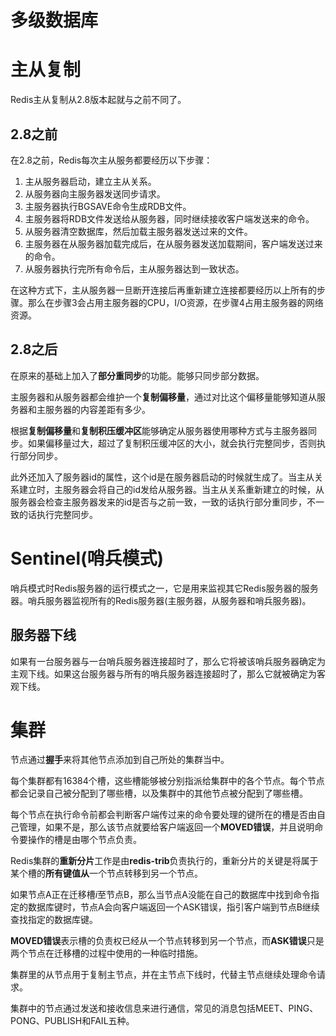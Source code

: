# 多级数据库

# 主从复制
Redis主从复制从2.8版本起就与之前不同了。

## 2.8之前
在2.8之前，Redis每次主从服务都要经历以下步骤：
1. 主从服务器启动，建立主从关系。
2. 从服务器向主服务器发送同步请求。
3. 主服务器执行BGSAVE命令生成RDB文件。
4. 主服务器将RDB文件发送给从服务器，同时继续接收客户端发送来的命令。
5. 从服务器清空数据库，然后加载主服务器发送过来的文件。
6. 主服务器在从服务器加载完成后，在从服务器发送加载期间，客户端发送过来的命令。
7. 从服务器执行完所有命令后，主从服务器达到一致状态。

在这种方式下，主从服务器一旦断开连接后再重新建立连接都要经历以上所有的步骤。那么在步骤3会占用主服务器的CPU，I/O资源，在步骤4占用主服务器的网络资源。

## 2.8之后
在原来的基础上加入了**部分重同步**的功能。能够只同步部分数据。

主服务器和从服务器都会维护一个**复制偏移量**，通过对比这个偏移量能够知道从服务器和主服务器的内容差距有多少。

根据**复制偏移量**和**复制积压缓冲区**能够确定从服务器使用哪种方式与主服务器同步。如果偏移量过大，超过了复制积压缓冲区的大小，就会执行完整同步，否则执行部分同步。

此外还加入了服务器id的属性，这个id是在服务器启动的时候就生成了。当主从关系建立时，主服务器会将自己的id发给从服务器。当主从关系重新建立的时候，从服务器会检查主服务器发来的id是否与之前一致，一致的话执行部分重同步，不一致的话执行完整同步。

# Sentinel(哨兵模式)
哨兵模式时Redis服务器的运行模式之一，它是用来监视其它Redis服务器的服务器。哨兵服务器监视所有的Redis服务器(主服务器，从服务器和哨兵服务器)。

## 服务器下线
如果有一台服务器与一台哨兵服务器连接超时了，那么它将被该哨兵服务器确定为主观下线。如果这台服务器与所有的哨兵服务器连接超时了，那么它就被确定为客观下线。

# 集群
节点通过**握手**来将其他节点添加到自己所处的集群当中。

每个集群都有16384个槽，这些槽能够被分别指派给集群中的各个节点。每个节点都会记录自己被分配到了哪些槽，以及集群中的其他节点被分配到了哪些槽。

每个节点在执行命令前都会判断客户端传过来的命令要处理的键所在的槽是否由自己管理，如果不是，那么该节点就要给客户端返回一个**MOVED错误**，并且说明命令要操作的槽是由哪个节点负责。

Redis集群的**重新分片**工作是由**redis-trib**负责执行的，重新分片的关键是将属于某个槽的**所有键值从**一个节点转移到另一个节点。

如果节点A正在迁移槽*i*至节点B，那么当节点A没能在自己的数据库中找到命令指定的数据库键时，节点A会向客户端返回一个ASK错误，指引客户端到节点B继续查找指定的数据库键。

**MOVED错误**表示槽的负责权已经从一个节点转移到另一个节点，而**ASK错误**只是两个节点在迁移槽的过程中使用的一种临时措施。

集群里的从节点用于复制主节点，并在主节点下线时，代替主节点继续处理命令请求。

集群中的节点通过发送和接收信息来进行通信，常见的消息包括MEET、PING、PONG、PUBLISH和FAIL五种。